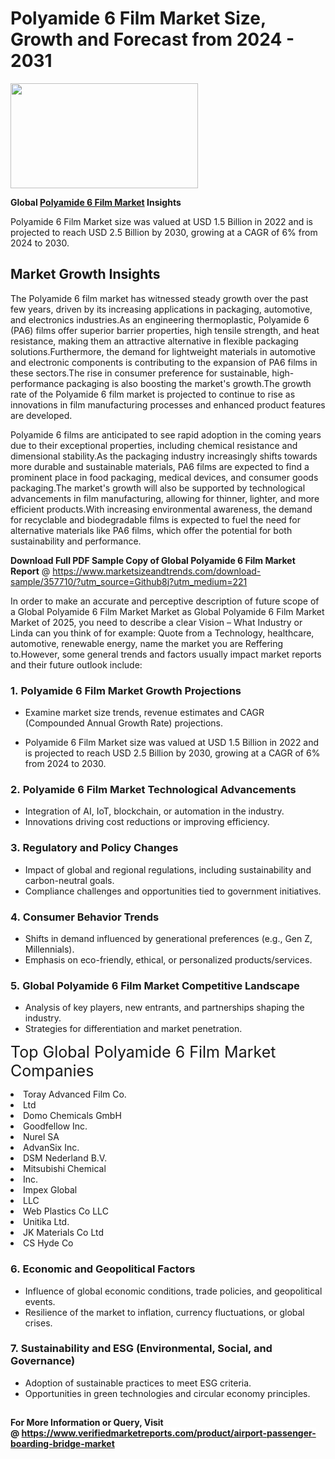 <H1>Polyamide 6 Film Market Size, Growth and Forecast from 2024 - 2031</H1><img class="aligncenter size-medium wp-image-584254" src="https://thirdeyenews.in/wp-content/uploads/2024/09/Global-Market-Research-300x168.jpeg" alt="" width="300" height="168" /><p><strong>Global&nbsp;<a href="https://www.marketsizeandtrends.com/download-sample/357710/?utm_source=Github8j?utm_medium=221">Polyamide 6 Film Market</a> Insights</strong></p><p>Polyamide 6 Film Market size was valued at USD 1.5 Billion in 2022 and is projected to reach USD 2.5 Billion by 2030, growing at a CAGR of 6% from 2024 to 2030.</p><p><h2>Market Growth Insights</h2> <p>The Polyamide 6 film market has witnessed steady growth over the past few years, driven by its increasing applications in packaging, automotive, and electronics industries.As an engineering thermoplastic, Polyamide 6 (PA6) films offer superior barrier properties, high tensile strength, and heat resistance, making them an attractive alternative in flexible packaging solutions.Furthermore, the demand for lightweight materials in automotive and electronic components is contributing to the expansion of PA6 films in these sectors.The rise in consumer preference for sustainable, high-performance packaging is also boosting the market's growth.The growth rate of the Polyamide 6 film market is projected to continue to rise as innovations in film manufacturing processes and enhanced product features are developed.</p> <p>Polyamide 6 films are anticipated to see rapid adoption in the coming years due to their exceptional properties, including chemical resistance and dimensional stability.As the packaging industry increasingly shifts towards more durable and sustainable materials, PA6 films are expected to find a prominent place in food packaging, medical devices, and consumer goods packaging.The market's growth will also be supported by technological advancements in film manufacturing, allowing for thinner, lighter, and more efficient products.With increasing environmental awareness, the demand for recyclable and biodegradable films is expected to fuel the need for alternative materials like PA6 films, which offer the potential for both sustainability and performance.</p> <p><span class=""><strong>Download Full PDF Sample Copy of Global Polyamide 6 Film Market Report</strong> @ <a href="https://www.marketsizeandtrends.com/download-sample/357710/?utm_source=Github8j?utm_medium=221" target="_blank">https://www.marketsizeandtrends.com/download-sample/357710/?utm_source=Github8j?utm_medium=221</a></span></p><p>In order to make an accurate and perceptive description of future scope of a Global&nbsp;Polyamide 6 Film Market Market as Global&nbsp;Polyamide 6 Film Market Market of 2025, you need to describe a clear Vision &ndash; What Industry or Linda can you think of for example: Quote from a Technology, healthcare, automotive, renewable energy, name the market you are Reffering to.However, some general trends and factors usually impact market reports and their future outlook include:</p><h3>1.&nbsp;<strong>Polyamide 6 Film Market Growth Projections</strong></h3><ul><li>Examine market size trends, revenue estimates and CAGR (Compounded Annual Growth Rate) projections.</li><li><p>Polyamide 6 Film Market size was valued at USD 1.5 Billion in 2022 and is projected to reach USD 2.5 Billion by 2030, growing at a CAGR of 6% from 2024 to 2030.</p></li></ul><h3>2.&nbsp;<strong>Polyamide 6 Film Market Technological Advancements</strong></h3><ul><li>Integration of AI, IoT, blockchain, or automation in the industry.</li><li>Innovations driving cost reductions or improving efficiency.</li></ul><h3>3.&nbsp;<strong>Regulatory and Policy Changes</strong></h3><ul><li>Impact of global and regional regulations, including sustainability and carbon-neutral goals.</li><li>Compliance challenges and opportunities tied to government initiatives.</li></ul><h3>4.&nbsp;<strong>Consumer Behavior Trends</strong></h3><ul><li>Shifts in demand influenced by generational preferences (e.g., Gen Z, Millennials).</li><li>Emphasis on eco-friendly, ethical, or personalized products/services.</li></ul><h3>5.&nbsp;<strong>Global Polyamide 6 Film Market Competitive Landscape</strong></h3><ul><li>Analysis of key players, new entrants, and partnerships shaping the industry.</li><li>Strategies for differentiation and market penetration.</li></ul><p data-pm-slice="1 1 []"><span style="color: inherit; font-family: inherit; font-size: 25px;">Top Global Polyamide 6 Film Market Companies</span></p><div class="" data-test-id=""><p><li>Toray Advanced Film Co.</li><li> Ltd</li><li> Domo Chemicals GmbH</li><li> Goodfellow Inc.</li><li> Nurel SA</li><li> AdvanSix Inc.</li><li> DSM Nederland B.V.</li><li> Mitsubishi Chemical</li><li> Inc.</li><li> Impex Global</li><li> LLC</li><li> Web Plastics Co LLC</li><li> Unitika Ltd.</li><li> JK Materials Co Ltd</li><li> CS Hyde Co</li></p></div><h3>6.&nbsp;<strong>Economic and Geopolitical Factors</strong></h3><ul><li>Influence of global economic conditions, trade policies, and geopolitical events.</li><li>Resilience of the market to inflation, currency fluctuations, or global crises.</li></ul><h3>7.&nbsp;<strong>Sustainability and ESG (Environmental, Social, and Governance)</strong></h3><ul><li>Adoption of sustainable practices to meet ESG criteria.</li><li>Opportunities in green technologies and circular economy principles.</li></ul><h2><strong style="font-size: 14px;">For More Information or Query, Visit @&nbsp;</strong><a style="background-color: #ffffff; font-size: 14px;" href="https://www.marketsizeandtrends.com/report/polyamide-6-film-market/" target="_blank">https://www.verifiedmarketreports.com/product/airport-passenger-boarding-bridge-market</a></h2>